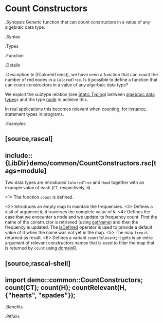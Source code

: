 # Count Constructors

.Synopsis
Generic function that can count constructors in a value of any algebraic data type.

.Syntax

.Types

.Function

.Details

.Description
In ((ColoredTrees)), we have seen a function that can count the number of red nodes in a `ColoredTree`.
Is it possible to define a function that can count constructors in a value of any algerbaic data type?

We exploit the subtype relation (see [Static Typing]((Rascal:Concepts-StaticTyping))) 
between [algebraic data types]((Rascal:Declrations-AlgebraicDataType))s 
and the type [node]((Rascal:Values-Node)) to achieve this.

In real applications this becomes relevant when counting, for instance, statement types in programs.

.Examples

[source,rascal]
----
include::{LibDir}demo/common/CountConstructors.rsc[tags=module]
----

                
Two data types are introduced `ColoredTree` and `Hand` together
with an example value of each (`CT`, respectively, `H`).

<1> The function `count` is defined.

<2> Introduces an empty map to maintain the frequencies.
<3> Defines a visit of argument `N`; it traverses the complete value of `N`.
<4> Defines the case that we encounter a node and we update its frequency count.
  First the name of the constructor is retrieved (using [getName]((Libraries:Node-getName))) and then the
  frequency is updated. The [isDefined]((Rascal:Assignment-IsDefined)) operator is used to provide a default value of 0 when
  the name was not yet in the map.
<5> The map `freq` is returned as result.
<6> Defines a variant `countRelevant`; it gets is an extra argument of relevant constructors
names that is used to filter the map that is returned by `count` using [domainR]((Libraries:Map-domainR)).

[source,rascal-shell]
----
import demo::common::CountConstructors;
count(CT);
count(H);
countRelevant(H, {"hearts", "spades"});
----

.Benefits

.Pitfalls


